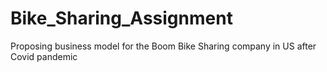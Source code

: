 # Bike_Sharing_Assignment
Proposing business model for the Boom Bike Sharing company in US after Covid pandemic
